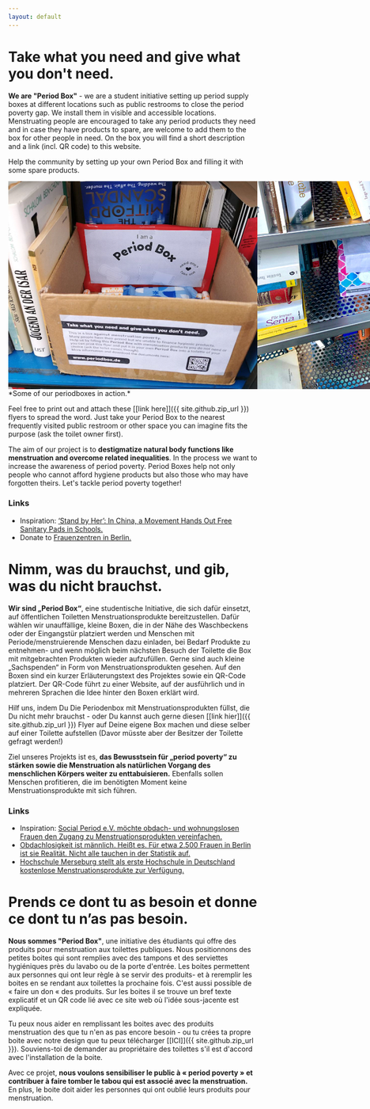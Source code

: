 ```yaml
---
layout: default
---
```

# Take what you need and give what you don't need.

**We are "Period Box"** - we are a student initiative setting up period supply boxes at different locations such as public restrooms to close the period poverty gap. We install them in visible and accessible locations. Menstruating people are encouraged to take any period products they need and in case they have products to spare, are welcome to add them to the box for other people in need. On the box you will find a short description and a link (incl. QR code) to this website.

Help the community by setting up your own Period Box and filling it with some spare products.

<div style="display: flex;" class="container">
  <img class="item" src="https://raw.githubusercontent.com/fstiehle/periodbox.de/gh-pages/assets/img/b2.jpg" alt="A placed Periodbox">
  <img class="item" src="https://raw.githubusercontent.com/fstiehle/periodbox.de/gh-pages/assets/img/b9.jpg" alt="A placed Periodbox">
  <img class="item" src="https://raw.githubusercontent.com/fstiehle/periodbox.de/gh-pages/assets/img/b4.jpg" alt="A placed Periodbox">
  <img class="item" src="https://raw.githubusercontent.com/fstiehle/periodbox.de/gh-pages/assets/img/b6.jpg" alt="A placed Periodbox"> 
  <img class="item" src="https://raw.githubusercontent.com/fstiehle/periodbox.de/gh-pages/assets/img/b8.jpg" alt="A placed Periodbox">
  <img class="item" src="https://raw.githubusercontent.com/fstiehle/periodbox.de/gh-pages/assets/img/b3.jpg" alt="A placed Periodbox">     
</div>
*Some of our periodboxes in action.*

Feel free to print out and attach these [[link here]]({{ site.github.zip_url }}) flyers to spread the word. Just take your Period Box to the nearest frequently visited public restroom or other space you can imagine fits the purpose (ask the toilet owner first). 

The aim of our project is to **destigmatize natural body functions like menstruation and overcome related inequalities**. In the process we want to increase the awareness of period poverty. Period Boxes help not only people who cannot afford hygiene products but also those who may have forgotten theirs. Let's tackle period poverty together!

### Links

- Inspiration: [‘Stand by Her’: In China, a Movement Hands Out Free Sanitary Pads in Schools.](https://www.nytimes.com/2020/11/09/world/asia/china-period-shame-universities.html)
- Donate to [Frauenzentren in Berlin.](https://www.big-berlin.info/node/153)


# Nimm, was du brauchst, und gib, was du nicht brauchst.

**Wir sind „Period Box“**, eine studentische Initiative, die sich dafür einsetzt, auf öffentlichen Toiletten Menstruationsprodukte bereitzustellen. Dafür wählen wir unauffällige, kleine Boxen, die in der Nähe des Waschbeckens oder der Eingangstür platziert werden und Menschen mit Periode/menstruierende Menschen dazu einladen, bei Bedarf Produkte zu entnehmen- und wenn möglich beim nächsten Besuch der Toilette die Box mit mitgebrachten Produkten wieder aufzufüllen. Gerne sind auch kleine „Sachspenden“ in Form von Menstruationsprodukten gesehen. Auf den Boxen sind ein kurzer Erläuterungstext des Projektes sowie ein QR-Code platziert. Der QR-Code führt zu einer Website, auf der ausführlich und in mehreren Sprachen die Idee hinter den Boxen erklärt wird.

Hilf uns, indem Du Die Periodenbox mit Menstruationsprodukten füllst, die Du nicht mehr brauchst - oder Du kannst auch gerne diesen [[link hier]]({{ site.github.zip_url }}) Flyer auf Deine eigene Box machen und diese selber auf einer Toilette aufstellen (Davor müsste aber der Besitzer der Toilette gefragt werden!)

Ziel unseres Projekts ist es, **das Bewusstsein für „period poverty“ zu stärken sowie die Menstruation als natürlichen Vorgang des menschlichen Körpers weiter zu enttabuisieren.** Ebenfalls sollen Menschen profitieren, die im benötigten Moment keine Menstruationsprodukte mit sich führen.

### Links

- Inspiration: [Social Period e.V. möchte obdach- und wohnungslosen Frauen den Zugang zu Menstruationsprodukten vereinfachen.](https://www.socialperiod.org)
- [Obdachlosigkeit ist männlich. Heißt es. Für etwa 2.500 Frauen in Berlin ist sie Realität. Nicht alle tauchen in der Statistik auf.](http://obdachlosinberlin.de/weiblich/)
- [Hochschule Merseburg stellt als erste Hochschule in Deutschland kostenlose Menstruationsprodukte zur Verfügung.](https://www.merseburg.de/de/suchergebnisseite/hochschule-merseburg-stellt-als-erste-hochschule-in-deutschland-kostenlose-menstruationsprodukte-zur-verfuegung.html)

# Prends ce dont tu as besoin et donne ce dont tu n’as pas besoin.

**Nous sommes "Period Box"**, une initiative des étudiants qui offre des
produits pour menstruation aux toilettes publiques. Nous positionnons des
petites boites qui sont remplies avec des tampons et des serviettes
hygiéniques près du lavabo ou de la porte d'entrée. Les boites permettent
aux personnes qui ont leur règle à se servir des produits- et à reremplir
les boites en se rendant aux toilettes la prochaine fois. C'est aussi
possible de « faire un don « des produits. Sur les boites il se trouve un
bref texte explicatif et un QR code lié avec ce site web où l'idée
sous-jacente est expliquée.

Tu peux nous aider en remplissant les boites avec des produits menstruation
des que tu n'en as pas encore besoin - ou tu crées ta propre boite avec
notre design que tu peux télécharger [[ICI]]({{ site.github.zip_url }}). Souviens-toi de demander au
propriétaire des toilettes s'il est d'accord avec l'installation de la
boite.

Avec ce projet, **nous voulons sensibiliser le public à « period poverty » et
contribuer à faire tomber le tabou qui est associé avec la menstruation.** En
plus, le boite doit aider les personnes qui ont oublié leurs produits pour
menstruation.
